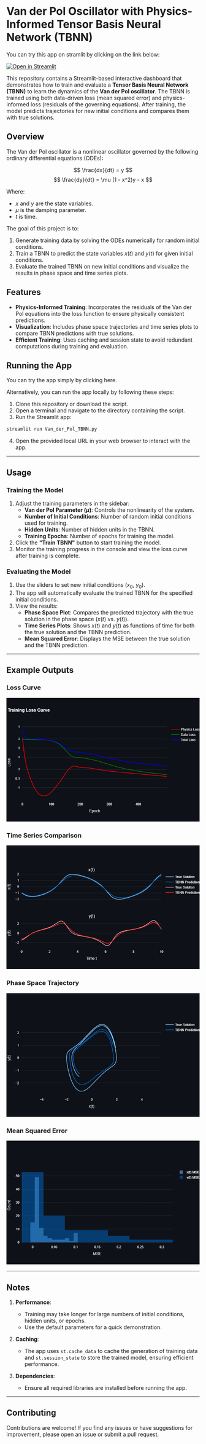 # Van der Pol Oscillator with Physics-Informed Tensor Basis Neural Network (TBNN)
 
You can try this app on stramlit by clicking on the link below:

[![Open in Streamlit](https://static.streamlit.io/badges/streamlit_badge_black_white.svg)](https://hamidabbasi-r-physics-informed-ml-van-der-pol-tbnn-b1t6a1.streamlit.app/)

This repository contains a Streamlit-based interactive dashboard that demonstrates how to train and evaluate a **Tensor Basis Neural Network (TBNN)** to learn the dynamics of the **Van der Pol oscillator**. The TBNN is trained using both data-driven loss (mean squared error) and physics-informed loss (residuals of the governing equations). After training, the model predicts trajectories for new initial conditions and compares them with true solutions.

## Overview

The Van der Pol oscillator is a nonlinear oscillator governed by the following ordinary differential equations (ODEs):

$$
\frac{dx}{dt} = y
$$
$$
\frac{dy}{dt} = \mu (1 - x^2)y - x
$$

Where:
- $x$ and $y$ are the state variables.
- $\mu$ is the damping parameter.
- $t$ is time.

The goal of this project is to:
1. Generate training data by solving the ODEs numerically for random initial conditions.
2. Train a TBNN to predict the state variables $x(t)$ and $y(t)$ for given initial conditions.
3. Evaluate the trained TBNN on new initial conditions and visualize the results in phase space and time series plots.

## Features

- **Physics-Informed Training**: Incorporates the residuals of the Van der Pol equations into the loss function to ensure physically consistent predictions.
- **Visualization**: Includes phase space trajectories and time series plots to compare TBNN predictions with true solutions.
- **Efficient Training**: Uses caching and session state to avoid redundant computations during training and evaluation.

## Running the App

You can try the app simply by clicking here. 

Alternatively, you can run the app locally by following these steps:
1. Clone this repository or download the script.
2. Open a terminal and navigate to the directory containing the script.
3. Run the Streamlit app:

```bash
streamlit run Van_der_Pol_TBNN.py
```

4. Open the provided local URL in your web browser to interact with the app.

---

## Usage

### Training the Model

1. Adjust the training parameters in the sidebar:
   - **Van der Pol Parameter ($\mu$)**: Controls the nonlinearity of the system.
   - **Number of Initial Conditions**: Number of random initial conditions used for training.
   - **Hidden Units**: Number of hidden units in the TBNN.
   - **Training Epochs**: Number of epochs for training the model.
2. Click the **"Train TBNN"** button to start training the model.
3. Monitor the training progress in the console and view the loss curve after training is complete.

### Evaluating the Model

1. Use the sliders to set new initial conditions ($x_0$, $y_0$).
2. The app will automatically evaluate the trained TBNN for the specified initial conditions.
3. View the results:
   - **Phase Space Plot**: Compares the predicted trajectory with the true solution in the phase space ($x(t)$ vs. $y(t)$).
   - **Time Series Plots**: Shows $x(t)$ and $y(t)$ as functions of time for both the true solution and the TBNN prediction.
   - **Mean Squared Error**: Displays the MSE between the true solution and the TBNN prediction.

---

## Example Outputs

### Loss Curve
![Loss Curve](imgs/loss_curve.png)

### Time Series Comparison
![Time Series Plot](imgs/time_series.png)

### Phase Space Trajectory
![Phase Space Plot](imgs/trajectory.png)

### Mean Squared Error
![MSE](imgs/MSE.png)



---

## Notes

1. **Performance**:
   - Training may take longer for large numbers of initial conditions, hidden units, or epochs.
   - Use the default parameters for a quick demonstration.

2. **Caching**:
   - The app uses `st.cache_data` to cache the generation of training data and `st.session_state` to store the trained model, ensuring efficient performance.

3. **Dependencies**:
   - Ensure all required libraries are installed before running the app.

---

## Contributing

Contributions are welcome! If you find any issues or have suggestions for improvement, please open an issue or submit a pull request.